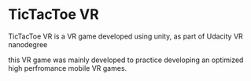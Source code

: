 # TicTacToe VR

TicTacToe VR is a VR game developed using unity, as part of Udacity VR nanodegree

this VR game was mainly developed to practice developing an optimized high perfromance mobile VR games. 
